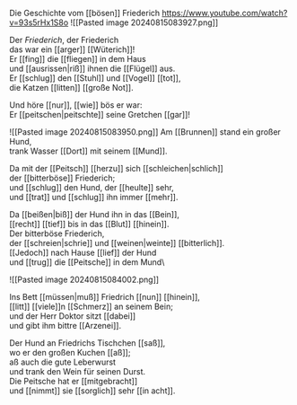  Die Geschichte vom [[bösen]] Friederich
https://www.youtube.com/watch?v=93s5rHx1S8o
![[Pasted image 20240815083927.png]]

Der _Friederich_, der Friederich  
das war ein [[arger]] [[Wüterich]]!  
Er [[fing]] die [[fliegen]] in dem Haus  
und [[ausrissen|riß]] ihnen die [[Flügel]] aus.  
Er [[schlug]] den [[Stuhl]] und [[Vogel]] [[tot]],  
die Katzen [[litten]] [[große Not]].  

Und höre [[nur]], [[wie]] bös er war:  
Er [[peitschen|peitschte]] seine Gretchen [[gar]]!

![[Pasted image 20240815083950.png]]
Am [[Brunnen]] stand ein großer Hund,  
trank Wasser [[Dort]] mit seinem [[Mund]].  


Da mit der [[Peitsch]] [[herzu]] sich [[schleichen|schlich]]  
der [[bitterböse]] Friederich;  
und [[schlug]] den Hund, der [[heulte]] sehr,  
und [[trat]] und [[schlug]] ihn immer [[mehr]].  


Da [[beißen|biß]] der Hund ihn in das [[Bein]],  
[[recht]] [[tief]] bis in das [[Blut]] [[hinein]].  
Der bitterböse Friederich,  
der [[schreien|schrie]] und [[weinen|weinte]] [[bitterlich]].  
[[Jedoch]] nach Hause [[lief]] der Hund  
und [[trug]] die [[Peitsche]] in dem Mund\


![[Pasted image 20240815084002.png]]

Ins Bett [[müssen|muß]] Friedrich [[nun]] [[hinein]],  
[[litt]] [[viele]]n [[Schmerz]] an seinem Bein;  
und der Herr Doktor sitzt [[dabei]]  
und gibt ihm bittre [[Arzenei]].

Der Hund an Friedrichs Tischchen [[saß]],  
wo er den großen Kuchen [[aß]];  
aß auch die gute Leberwurst  
und trank den Wein für seinen Durst.  
Die Peitsche hat er [[mitgebracht]]  
und [[nimmt]] sie [[sorglich]] sehr [[in acht]].
